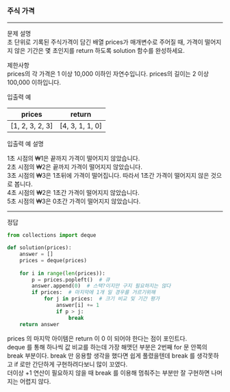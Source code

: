 ### 주식 가격
---
문제 설명  
초 단위로 기록된 주식가격이 담긴 배열 prices가 매개변수로 주어질 때, 가격이 떨어지지 않은 기간은 몇 초인지를 return 하도록 solution 함수를 완성하세요.

제한사항  
prices의 각 가격은 1 이상 10,000 이하인 자연수입니다.
prices의 길이는 2 이상 100,000 이하입니다.

입출력 예  

| prices |	return |
| ------------- | ------------- |
|[1, 2, 3, 2, 3] | [4, 3, 1, 1, 0] |

입출력 예 설명

1초 시점의 ₩1은 끝까지 가격이 떨어지지 않았습니다.  
2초 시점의 ₩2은 끝까지 가격이 떨어지지 않았습니다.  
3초 시점의 ₩3은 1초뒤에 가격이 떨어집니다. 따라서 1초간 가격이 떨어지지 않은 것으로 봅니다.  
4초 시점의 ₩2은 1초간 가격이 떨어지지 않았습니다.  
5초 시점의 ₩3은 0초간 가격이 떨어지지 않았습니다.  

---
정답
```python
from collections import deque

def solution(prices):
    answer = []
    prices = deque(prices)
    
    for i in range(len(prices)):
        p = prices.popleft()  # 큐
        answer.append(0)  # 스택?이지만 구지 필요하지는 않다
        if prices:  # 마지막에 1개 일 경우를 거르기위해
            for j in prices:  # 크기 비교 및 기간 평가
                answer[i] += 1
                if p > j:
                    break
    return answer
```  
prices 의 마지막 아이템은 return 이 0 이 되어야 한다는 점이 포인트다.  
deque 를 통해 하나씩 값 비교를 하는데 가장 해맷던 부분은 2번째 for 문 안쪽의 break 부분이다. break 만 응용할 생각을 했다면 쉽게 풀렸을텐데 break 를 생각못하고 if 로만 간단하게 구현하려다보니 많이 꼬였다.  
더이상 +1 연산이 필요하지 않을 때 break 를 이용해 멈춰주는 부분만 잘 구현하면 나머지는 어렵지 않다.
